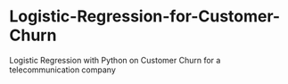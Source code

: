 # Logistic-Regression-for-Customer-Churn
Logistic Regression with Python on Customer Churn for a telecommunication company
